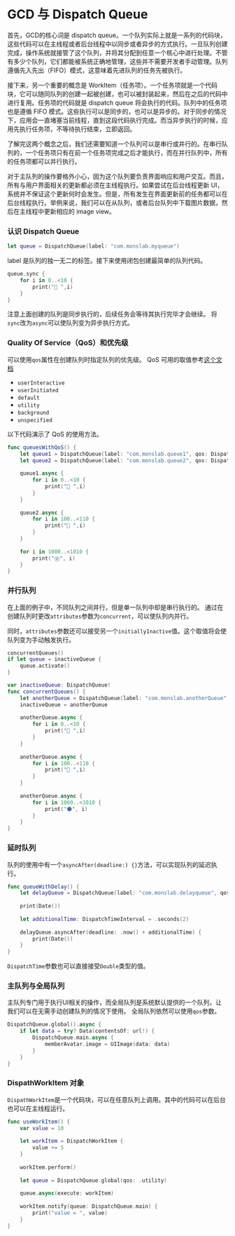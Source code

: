 # GCD 与 Dispatch Queue

首先，GCD的核心词是 dispatch queue。一个队列实际上就是一系列的代码块，这些代码可以在主线程或者后台线程中以同步或者异步的方式执行。一旦队列创建完成，操作系统就接管了这个队列，并将其分配到任意一个核心中进行处理。不管有多少个队列，它们都能被系统正确地管理，这些并不需要开发者手动管理。队列遵循先入先出（FIFO）模式，这意味着先进队列的任务先被执行。

接下来，另一个重要的概念是 WorkItem（任务项）。一个任务项就是一个代码块，它可以随同队列的创建一起被创建，也可以被封装起来，然后在之后的代码中进行复用。任务项的代码就是 dispatch queue 将会执行的代码。队列中的任务项也是遵循 FIFO 模式。这些执行可以是同步的，也可以是异步的。对于同步的情况下，应用会一直堵塞当前线程，直到这段代码执行完成。而当异步执行的时候，应用先执行任务项，不等待执行结束，立即返回。

了解完这两个概念之后，我们还需要知道一个队列可以是串行或并行的。在串行队列的，一个任务项只有在前一个任务项完成之后才能执行，而在并行队列中，所有的任务项都可以并行执行。

对于主队列的操作要格外小心，因为这个队列要负责界面响应和用户交互。而且，所有与用户界面相关的更新都必须在主线程执行。如果尝试在后台线程更新 UI，系统并不保证这个更新何时会发生。但是，所有发生在界面更新前的任务都可以在后台线程执行。举例来说，我们可以在从队列，或者后台队列中下载图片数据，然后在主线程中更新相应的 image view。

### 认识 Dispatch Queue

```Swift
let queue = DispatchQueue(label: "com.monslab.myqueue")
```

label 是队列的独一无二的标签。接下来使用闭包创建最简单的队列代码。

```Swift
queue.sync {
    for i in 0..<10 {
        print("🔴 ",i)
    }
}
```

注意上面创建的队列是同步执行的，后续任务会等待其执行完毕才会继续。
将`sync`改为`async`可以使队列变为异步执行方式。

### Quality Of Service（QoS）和优先级

可以使用`qos`属性在创建队列时指定队列的优先级。
QoS 可用的取值参考[这个文档](https://developer.apple.com/library/content/documentation/Performance/Conceptual/EnergyGuide-iOS/PrioritizeWorkWithQoS.html)

* `userInteractive`
* `userInitiated`
* `default`
* `utility`
* `background`
* `unspecified`

以下代码演示了 QoS 的使用方法。

```Swift
func queuesWithQoS() {
    let queue1 = DispatchQueue(label: "com.monslab.queue1", qos: DispatchQoS.userInitiated)
    let queue2 = DispatchQueue(label: "com.monslab.queue2", qos: DispatchQoS.utility)
    
    queue1.async {
        for i in 0..<10 {
            print("🔴 ",i)
        }
    }
    
    queue2.async {
        for i in 100..<110 {
            print("🔵 ",i)
        }
    }
    
    for i in 1000..<1010 {
        print("Ⓜ️", i)
    }
}
```

### 并行队列

在上面的例子中，不同队列之间并行，但是单一队列中却是串行执行的。
通过在创建队列时更改`attributes`参数为`concurrent`，可以使队列内并行。

同时，`attributes`参数还可以接受另一个`initiallyInactive`值。这个取值将会使队列变为手动触发执行。

```Swift
concurrentQueues()
if let queue = inactiveQueue {
    queue.activate()
}
```

```Swift
var inactiveQueue: DispatchQueue!
func concurrentQueues() {
    let anotherQueue = DispatchQueue(label: "com.monslab.anotherQueue", qos: .utility, attributes: [.concurrent, .initiallyInactive])
    inactiveQueue = anotherQueue
    
    anotherQueue.async {
        for i in 0..<10 {
            print("🔴 ",i)
        }
    }
    
    anotherQueue.async {
        for i in 100..<110 {
            print("🔵 ",i)
        }
    }
    
    anotherQueue.async {
        for i in 1000..<1010 {
            print("⚫️", i)
        }
    }  
}    
```

### 延时队列

队列的使用中有一个`asyncAfter(deadline:) {}`方法，可以实现队列的延迟执行。

```Swift
func queueWithDelay() {
    let delayQueue = DispatchQueue(label: "com.monslab.delayqueue", qos: .userInitiated)
    
    print(Date())
    
    let additionalTime: DispatchTimeInterval = .seconds(2)
    
    delayQueue.asyncAfter(deadline: .now() + additionalTime) {
        print(Date())
    }   
}  
```

`DispatchTime`参数也可以直接接受`Double`类型的值。

### 主队列与全局队列

主队列专门用于执行UI相关的操作，而全局队列是系统默认提供的一个队列，让我们可以在无需手动创建队列的情况下使用。
全局队列依然可以使用`qos`参数。

```Swift
DispatchQueue.global().async {
    if let data = try? Data(contentsOf: url!) {
        DispatchQueue.main.async {
            memberAvatar.image = UIImage(data: data)
        }
    }
}
```

### DispathWorkItem 对象

`DispathWorkItem`是一个代码块，可以在任意队列上调用。其中的代码可以在后台也可以在主线程运行。

```Swift
func useWorkItem() {
    var value = 10
    
    let workItem = DispatchWorkItem {
        value += 5
    }
    
    workItem.perform()
    
    let queue = DispatchQueue.global(qos: .utility)
    
    queue.async(execute: workItem)
    
    workItem.notify(queue: DispatchQueue.main) {
        print("value = ", value)
    }
}
```


